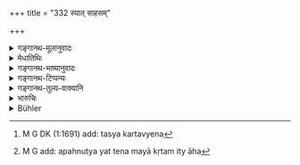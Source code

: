 +++
title = "332 स्यात् साहसम्"

+++

<details><summary>गङ्गानथ-मूलानुवादः</summary>

If the act is committed with violence and in the presence of men, it is ‘robbery’; it is ‘theft’ when done in the absence of men, and when it is denied after having been done.—(332)
</details>

<details><summary>मेधातिथिः</summary>

परद्रव्यापहरणं **स्तेयम्** उच्यते । धात्वर्थप्रसिद्ध्या चास्यैव कर्ता स्तेनः ।[^९८] इह तु विशेषेणायं व्यवहार इष्यते तदर्थो ऽयं श्लोकः । न परद्रव्यादानमात्रं स्तेयम्, ऋणादाननिक्षेपादिष्व् अपि स्तेयदण्डप्रसङ्गात् । संज्ञाभेदो दण्डभेदार्थः ।[^९९] 


[^९९]:
     M G add: apahnutya yat tena mayā kṛtam ity āha


[^९८]:
     M G DK (1:1691) add: tasya kartavyena

**कर्म यत् कृतं** परपीडाकरं वस्त्रोत्पाटनाग्निदाहद्रव्यापहर्णादि[^१००] । अग्निदाहे यद्य् अपि द्रव्यापहरणं नास्ति तथापि चौर्यम् एव रहसि करणाद् अपह्नवाच् च मन्यन्ते । चौर्ये हि द्रव्यविशेषाश्रयो दण्डः । सो ऽत्र न स्यात् । एवमर्थम् एव स्तेयप्रकरणोत्कर्षणम्[^१०१] ।[^१०२] **प्रसभं कर्म** इति कर्मग्रहणाद् द्रव्यापहाराद् अन्यद् अप्य् एवंकृतम् अयुक्तं साहसम् एव । कस् तर्ह्य् अग्निदाहादाव् अप्रसभं कृते दण्डः । कण्टकशुद्धौ वक्ष्यामः । अत एव संधिछेदे[^१०३] ऽसत्य् अपि द्रव्यापहरणे कण्टकशुद्धौ दण्डम् आमनन्ति । अन्यथा स्तेय एवावक्ष्यत्[^१०४] ॥ ८.३३२ ॥
</details>

<details><summary>गङ्गानथ-भाष्यानुवादः</summary>

The taking away of what belongs to another is called ‘theft’; and on
account of the denotation, of the root from which the word is derived,
one who commits ‘theft’ is a ‘thief.’ But for cases of a particular kind
of theft, special provisions have been made; that is why we have the
present texts. In fact merely ‘taking what belongs to another’ cannot be
‘theft,’ because if it were, then in cases of debts and deposits also,
punishments for ‘theft’ would have to be inflicted. The present texts
have used a different name (‘*sāhasa*,’ ‘robbery,’ in place of
‘*steya*,’ ‘theft’) with a view to laying down different forms of
punishment.

‘*Is denied*,’—*i.e*., having done the act, the man says ‘I have not
done it.’

‘*The act is committed*’—such as causes pain to others, *e.g*., tearing
clothes, setting (ire, taking away property and so forth. In the case of
‘setting fire,’ though there is no ‘taking away of property,’ yet it is
regarded as ‘theft,’ because it is done secretly, and denied afterwards.
But in cases of ‘theft,’ the punishment is determined by the nature of
the article stolen; this would, therefore, not be applicable to the case
of ‘setting fire.’ It is for this reason that the present section has
been separated from that on ‘Theft.’

‘*Act done with violence*’;—since the text mentions ‘act’ in general,
acts other than ‘the taking away of other’s property’ also, when clone
with violence, would come under ‘robbery.’

“What punishment could there be in the case of the setting of fire, and
such acts, when clone *without violence*?”

This we shall explain under the section on ‘Extirpation of Criminals.’

It is for this reason that, in a case where a house has been broken
into, but nothing stolen, they declare the punishment to be what is laid
down under ‘Extirpation of Criminals.’ Otherwise, this should have come
under ‘*Theft*’ itself.—(332)
</details>

<details><summary>गङ्गानथ-टिप्पन्यः</summary>

‘*Ata eva sandhicchede* & c.’ (Medhātithi, p. 1069, l. 10)—See Manu
9.276.

This verse is quoted in *Parāśaramādhava* (Vyavahāra, p. 298), which
adds the following explanatory notes:—When the misappropriation of
other’s property is done openly by force, even in the presence of
watchmen and the king’s officers, then it is ‘*Sāhasa*’,
*robbery*,—‘theft’ consists in misappropriating secretly during absence,
or by fraud;—and when the man, after avoiding the king’s officers and
taking away the property, subsequently through fear, hides it, then also
it is a case of ‘theft.’

It is quoted in *Vivādaratnākara* (p. 286), which adds the following
notes:—‘*Anvayavat*’ in the presence of the men guarding
it,—‘*prasabham*,’ by force;—*i.e*., it is ‘robbery’ when the
misappropriation is done without any attempt at
concealment;—‘*apavyayate*’ hides, denies;—wherever there is
misappropriation, it is ‘theft,’ which is of two kinds—(1) done in the
absence of watchmen, and (2) done even in the presence of the watchman,
but afterwards hidden.

The same work quotes it again on p. 350 where it adds the following
explanation:—When the property is taken away in the presence of the
watchman, this is what is called ‘*sānvaya apahāra*,’ which is
*robbery*, but where it is taken away in the absence of the watchman,
and then denied, it is *theft*.

It is quoted in ‘*Mitākṣārā*,’ (2.266), which adds the following
notes:—‘*Anvayavat*,’ in the presence of the guardians of the property,
the state officials and others,—‘*prasabham*,’ by force—where another’s
property is taken away—it is called ‘robbery different from this is
‘theft,’ which is ‘*niranvaya*’—*i.e*., done either in the absence of
the guardians of property and others, or through fraud;—and whenever the
act, though committed in the presence of these persons, is concealed
through fear, this also is ‘theft’ *Bālambhaṭṭī* has declared
‘*kṛtvāpavyayate ca yat*’ to be the generally accepted reading, and
explains it as ‘conceals.’

It is quoted in *Smṛtisāroddhāra* (p. 329), which explains ‘*anvayavat*’
as ‘before the owner’s eyes,’ and ‘*niranvayam*’ as ‘behind the owner’s
back’;—and in *Vīramitrodaya* (Vyavahāra, 150b), which adds the same
explanation and adds that even in cases of robbery, if the accused
denies the act in the court, it becomes a case of ‘theft.’
</details>

<details><summary>गङ्गानथ-तुल्य-वाक्यानि</summary>

*Yājñavalkya* (2.230).—‘The forcible taking away of what does not belong
exclusively to one has been called *Robbery*. The penalty in this case
consists of a fine double the value of the article; if the robbery is
denied, it shall he four times that value.’

*Bṛhaspati* (28.2 *et* *seq*.).—‘Stealers are of two kinds—open
(robbers) and secret (thieves); fraudulent traders, quacks, gamblers,
dishonest judges, bribe-takers, cheats, persons pretending to interpret
omens, or to practise propitiatory rites, low artists, forgers, hired
servants refusing to work, dishonest umpires, perjured witnesses and
jugglers—these are *open* stealers.’

*Bṛhaspati* (22.24).—‘Robbery is declared to be threefold as it may be
of the lowest, middling or highest kind; the punishment in each case
should also be of the lowest, middling or highest sort, according to the
nature of the article.’

*Nārada* (Theft, 1 *et seq*.).—‘Two kinds of robbers stealing the goods
of others have to he distinguished—the one kind, open and the other kind
concealed. Open robbers are those who forge measures and weights,
receivers of bribes, robbers, gamblers, public prostitutes, those who go
about in disguise, etc., etc.’

*Arthaśāstra* (p. 100).—‘The taking away of an article, if accompanied
by force, is called *Robbery*,— if not accompanied by force,
*Theft*,—also when the act is denied.

*Kātyāyana* (Vivādaratnākara, p. 287).—‘When a thing is taken away
forcibly, in the presence of watchmen, it is *sāhasa*, Robbery; if it is
done secretly, it is *steya*, Theft.’
</details>

<details><summary>भारुचिः</summary>

यत् सारक्षं **प्रसभम्** अविसङ्कितेन क्रियते तत् साहसम् । **निरन्वयं** तु यद् अनधिष्ठितम् आरक्षे तन् न स्तेयम् । यच् च **सान्वयम्** अपि कृत्वापव्ययते तद् अपि स्तेयम् एव ॥ ८.३३१ ॥
</details>

<details><summary>Bühler</summary>

332	An offence (of this description), which is committed in the presence (of the owner) and with violence, will be robbery; if (it is committed) in his absence, it will be theft; likewise if (the possession of) anything is denied after it has been taken.
</details>
